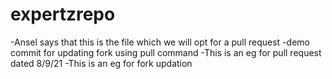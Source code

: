 # expertzrepo

-Ansel says that this is the file which we will opt for a pull request
-demo commit for updating fork using pull command
-This is an eg for pull request dated 8/9/21
-This is an eg for fork updation
